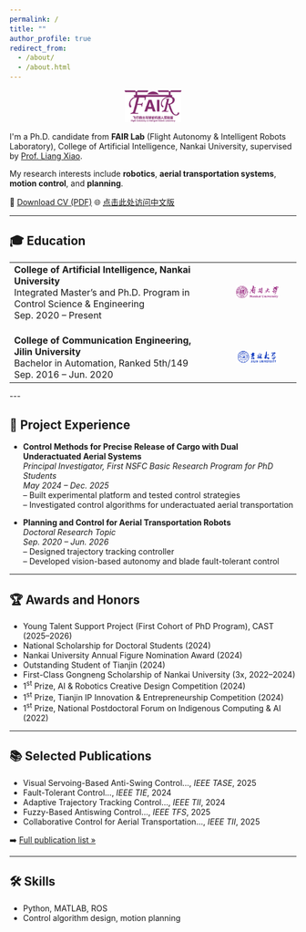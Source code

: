 ```yaml
---
permalink: /
title: ""
author_profile: true
redirect_from: 
  - /about/
  - /about.html
---
```


<p align="center">
  <img src="/images/FAIR-logo.png" alt="FAIR Lab Logo" width="20%">
</p>

I'm a Ph.D. candidate from **FAIR Lab** (Flight Autonomy & Intelligent Robots Laboratory), College of Artificial Intelligence, Nankai University, supervised by [Prof. Liang Xiao](https://ai.nankai.edu.cn/info/1034/4844.htm).

My research interests include **robotics**, **aerial transportation systems**, **motion control**, and **planning**.

📄 [Download CV (PDF)](/CV/HaiYu-CV.pdf)   🌐 [点击此处访问中文版](/chinese)

---

## 🎓 Education

<table style="border-collapse: collapse; border: none;">
  <tr>
    <td style="vertical-align:top; width: 70%; font-size: 16px; border: none;"> <!-- 增加字体大小 -->
      <strong>College of Artificial Intelligence, Nankai University</strong><br>
      Integrated Master’s and Ph.D. Program in Control Science & Engineering<br>
      Sep. 2020 – Present
    </td>
    <td style="padding-left: 20px; width: 30%; text-align: center; border: none;"> <!-- 图标居中 -->
      <img src="/images/nankai-logo.png" alt="Nankai University Logo" width="60%">
    </td>
  </tr>
  <tr>
    <td style="vertical-align:top; padding-top: 20px; width: 70%; font-size: 16px; border: none;"> <!-- 增加字体大小 -->
      <strong>College of Communication Engineering, Jilin University</strong><br>
      Bachelor in Automation, Ranked 5th/149<br>
      Sep. 2016 – Jun. 2020
    </td>
    <td style="padding-left: 20px; padding-top: 20px; width: 30%; text-align: center; border: none;"> <!-- 图标居中 -->
      <img src="/images/jilinUnivers-logo.png" alt="Jilin University Logo" width="60%">
    </td>
  </tr>
</table>
---

## 🔬 Project Experience

- **Control Methods for Precise Release of Cargo with Dual Underactuated Aerial Systems**  
  *Principal Investigator, First NSFC Basic Research Program for PhD Students*  
  *May 2024 – Dec. 2025*  
  – Built experimental platform and tested control strategies  
  – Investigated control algorithms for underactuated aerial transportation

- **Planning and Control for Aerial Transportation Robots**  
  *Doctoral Research Topic*  
  *Sep. 2020 – Jun. 2026*  
  – Designed trajectory tracking controller  
  – Developed vision-based autonomy and blade fault-tolerant control

---

## 🏆 Awards and Honors

- Young Talent Support Project (First Cohort of PhD Program), CAST (2025–2026)  
- National Scholarship for Doctoral Students (2024)  
- Nankai University Annual Figure Nomination Award (2024)  
- Outstanding Student of Tianjin (2024)  
- First-Class Gongneng Scholarship of Nankai University (3x, 2022–2024)  
- 1<sup>st</sup> Prize, AI & Robotics Creative Design Competition (2024)  
- 1<sup>st</sup> Prize, Tianjin IP Innovation & Entrepreneurship Competition (2024)  
- 1<sup>st</sup> Prize, National Postdoctoral Forum on Indigenous Computing & AI (2022)

---

## 📚 Selected Publications

- Visual Servoing-Based Anti-Swing Control..., *IEEE TASE*, 2025  
- Fault-Tolerant Control..., *IEEE TIE*, 2024  
- Adaptive Trajectory Tracking Control..., *IEEE TII*, 2024  
- Fuzzy-Based Antiswing Control..., *IEEE TFS*, 2025  
- Collaborative Control for Aerial Transportation..., *IEEE TII*, 2025  

➡️ [Full publication list »](/publications)

---

## 🛠 Skills

- Python, MATLAB, ROS  
- Control algorithm design, motion planning  
